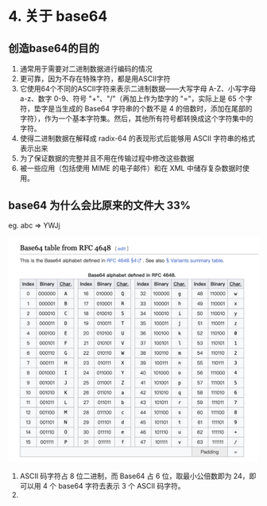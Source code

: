 # 4. 关于 base64

## 创造base64的目的
1. 通常用于需要对二进制数据进行编码的情况
2. 更可靠，因为不存在特殊字符，都是用ASCII字符
3. 它使用64个不同的ASCII字符来表示二进制数据——大写字母 A-Z、小写字母 a-z、数字 0-9、符号 "+"、"/"（再加上作为垫字的 "="，实际上是 65 个字符，垫字是当生成的 Base64 字符串的个数不是 4 的倍数时，添加在尾部的字符），作为一个基本字符集。然后，其他所有符号都转换成这个字符集中的字符。
4. 使得二进制数据在解释成 radix-64 的表现形式后能够用 ASCII 字符串的格式表示出来
5. 为了保证数据的完整并且不用在传输过程中修改这些数据
6. 被一些应用（包括使用 MIME 的电子邮件）和在 XML 中储存复杂数据时使用。

## base64 为什么会比原来的文件大 33%
eg. abc => YWJj

![alt text](image.png)
1. ASCII 码字符占 8 位二进制，而 Base64 占 6 位，取最小公倍数即为 24，即可以用 4 个 base64 字符去表示 3 个 ASCII 码字符。
2. 